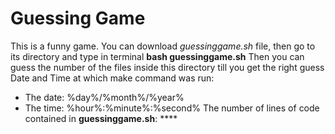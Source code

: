 # Guessing Game
This is a funny game. You can download *guessinggame.sh* file, then go to its directory and type in terminal **bash guessinggame.sh**
Then you can guess the number of the files inside this directory till you get the right guess
Date and Time at which make command was run:
- The date: %day%/%month%/%year%
- The time: %hour%:%minute%:%second%
The number of lines of code contained in **guessinggame.sh**: ****
